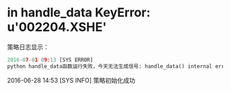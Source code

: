 # in handle_data KeyError: u'002204.XSHE'

策略日志显示：


```python
2016-07-01 09:13 [SYS ERROR]
python handle_data函数运行失败，今天无法生成信号: handle_data() internal error line 29, in handle_data KeyError: u'002204.XSHE'
```

2016-06-28 14:53 [SYS INFO] 策略初始化成功
